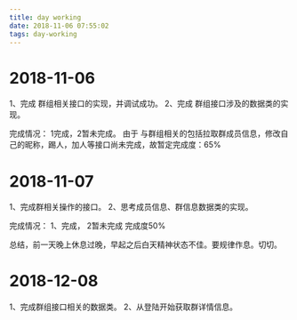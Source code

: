 ```yaml
---
title: day working
date: 2018-11-06 07:55:02
tags: day-working
---
```


# 2018-11-06
1、完成 群组相关接口的实现，并调试成功。
2、完成 群组接口涉及的数据类的实现。

完成情况：
1完成，2暂未完成。
由于 与群组相关的包括拉取群成员信息，修改自己的昵称，踢人，加人等接口尚未完成，故暂定完成度：65%

# 2018-11-07
1、完成群相关操作的接口。
2、思考成员信息、群信息数据类的实现。

完成情况：
1、完成， 2暂未完成
完成度50%

总结，前一天晚上休息过晚，早起之后白天精神状态不佳。要规律作息。切切。

# 2018-12-08
1、完成群组接口相关的数据类。
2、从登陆开始获取群详情信息。

